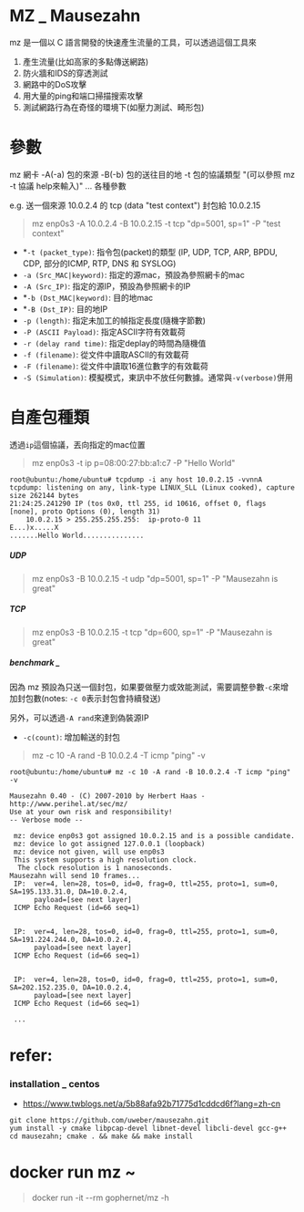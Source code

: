 # MZ _ Mausezahn

mz 是一個以 C 語言開發的快速產生流量的工具，可以透過這個工具來

1. 產生流量(比如高家的多點傳送網路)
2. 防火牆和IDS的穿透測試
3. 網路中的DoS攻擊
4. 用大量的ping和端口掃描搜索攻擊
5. 測試網路行為在奇怪的環境下(如壓力測試、畸形包)

# 參數

mz 網卡 -A(-a) 包的來源  -B(-b) 包的送往目的地 -t 包的協議類型 "(可以參照 mz -t 協議 help來輸入)" ... 各種參數

e.g. 送一個來源 10.0.2.4 的 tcp (data "test context") 封包給 10.0.2.15
> mz enp0s3 -A 10.0.2.4 -B 10.0.2.15 -t tcp "dp=5001, sp=1" -P "test context"
 
- *`-t (packet_type)`: 指令包(packet)的類型 (IP, UDP, TCP, ARP, BPDU, CDP, 部分的ICMP, RTP, DNS 和 SYSLOG)
- `-a (Src_MAC|keyword)`: 指定的源mac，預設為參照網卡的mac
- `-A (Src_IP)`: 指定的源IP，預設為參照網卡的IP
- *`-b (Dst_MAC|keyword)`: 目的地mac
- *`-B (Dst_IP)`: 目的地IP
- `-p (length)`: 指定未加工的幀指定長度(隨機字節數)
- `-P (ASCII Payload)`: 指定ASCII字符有效載荷
- `-r (delay rand time)`: 指定deplay的時間為隨機值
- `-f (filename)`: 從文件中讀取ASCII的有效載荷 
- `-F (filename)`: 從文件中讀取16進位數字的有效載荷
- `-S (Simulation)`: 模擬模式，東訊中不放任何數據。通常與`-v(verbose)`併用

# 自產包種類

透過`ip`這個協議，丟向指定的mac位置
> mz enp0s3 -t ip p=08:00:27:bb:a1:c7 -P "Hello World"
```log (report)
root@ubuntu:/home/ubuntu# tcpdump -i any host 10.0.2.15 -vvnnA
tcpdump: listening on any, link-type LINUX_SLL (Linux cooked), capture size 262144 bytes
21:24:25.241290 IP (tos 0x0, ttl 255, id 10616, offset 0, flags [none], proto Options (0), length 31)
    10.0.2.15 > 255.255.255.255:  ip-proto-0 11
E...)x.....X
.......Hello World...............
```

##### UDP
> mz enp0s3  -B 10.0.2.15 -t udp "dp=5001, sp=1" -P "Mausezahn is great"

##### TCP
> mz enp0s3 -B 10.0.2.15 -t tcp "dp=600, sp=1" -P "Mausezahn is great"


##### benchmark _ 

因為 mz 預設為只送一個封包，如果要做壓力或效能測試，需要調整參數`-c`來增加封包數(notes: `-c 0`表示封包會持續發送)

另外，可以透過`-A rand`來達到偽裝源IP

- `-c(count)`: 增加輸送的封包

> mz -c 10 -A rand -B 10.0.2.4 -T icmp "ping" -v

```log (report)
root@ubuntu:/home/ubuntu# mz -c 10 -A rand -B 10.0.2.4 -T icmp "ping" -v

Mausezahn 0.40 - (C) 2007-2010 by Herbert Haas - http://www.perihel.at/sec/mz/
Use at your own risk and responsibility!
-- Verbose mode --

 mz: device enp0s3 got assigned 10.0.2.15 and is a possible candidate.
 mz: device lo got assigned 127.0.0.1 (loopback)
 mz: device not given, will use enp0s3
 This system supports a high resolution clock.
  The clock resolution is 1 nanoseconds.
Mausezahn will send 10 frames...
 IP:  ver=4, len=28, tos=0, id=0, frag=0, ttl=255, proto=1, sum=0, SA=195.133.31.0, DA=10.0.2.4,
      payload=[see next layer]
 ICMP Echo Request (id=66 seq=1)


 IP:  ver=4, len=28, tos=0, id=0, frag=0, ttl=255, proto=1, sum=0, SA=191.224.244.0, DA=10.0.2.4,
      payload=[see next layer]
 ICMP Echo Request (id=66 seq=1)


 IP:  ver=4, len=28, tos=0, id=0, frag=0, ttl=255, proto=1, sum=0, SA=202.152.235.0, DA=10.0.2.4,
      payload=[see next layer]
 ICMP Echo Request (id=66 seq=1)

 ...
```


# refer:
### installation _ centos
- https://www.twblogs.net/a/5b88afa92b71775d1cddcd6f?lang=zh-cn
```shell
git clone https://github.com/uweber/mausezahn.git
yum install -y cmake libpcap-devel libnet-devel libcli-devel gcc-g++
cd mausezahn; cmake . && make && make install
```

# docker run mz ~
> docker run -it --rm  gophernet/mz -h
